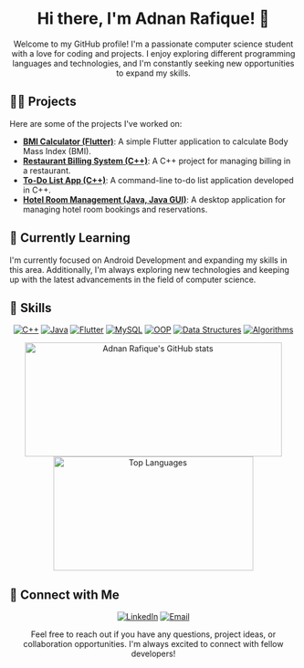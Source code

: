 <h1 align="center">Hi there, I'm Adnan Rafique! 👋</h1>

<p align="center">Welcome to my GitHub profile! I'm a passionate computer science student with a love for coding and projects. I enjoy exploring different programming languages and technologies, and I'm constantly seeking new opportunities to expand my skills.</p>

<!-- Projects Section -->
<h2>🧑‍💻 Projects</h2>

<p>Here are some of the projects I've worked on:</p>

- [**BMI Calculator (Flutter)**](https://github.com/AdnanArch/BMICalulator-App): A simple Flutter application to calculate Body Mass Index (BMI).
- [**Restaurant Billing System (C++)**](https://github.com/AdnanArch/Resturant-Billing): A C++ project for managing billing in a restaurant.
- [**To-Do List App (C++)**](https://github.com/AdnanArch/TODO-List): A command-line to-do list application developed in C++.
- [**Hotel Room Management (Java, Java GUI)**](https://github.com/AdnanArch/HotelManagmentSystem): A desktop application for managing hotel room bookings and reservations.

<!-- Currently Learning Section -->
<h2>🌱 Currently Learning</h2>

<p>I'm currently focused on Android Development and expanding my skills in this area. Additionally, I'm always exploring new technologies and keeping up with the latest advancements in the field of computer science.</p>

<!-- Skills Section -->
<h2>💼 Skills</h2>

<p align="center">
  <a href="#"><img alt="C++" src="https://img.shields.io/badge/C++-blue?style=flat-square&logo=c%2B%2B"></a>
  <a href="#"><img alt="Java" src="https://img.shields.io/badge/Java-orange?style=flat-square&logo=java"></a>
  <a href="#"><img alt="Flutter" src="https://img.shields.io/badge/Flutter-blue?style=flat-square&logo=flutter"></a>
  <a href="#"><img alt="MySQL" src="https://img.shields.io/badge/MySQL-blue?style=flat-square&logo=mysql"></a>
  <a href="#"><img alt="OOP" src="https://img.shields.io/badge/OOP-blueviolet?style=flat-square"></a>
  <a href="#"><img alt="Data Structures" src="https://img.shields.io/badge/Data%20Structures-green?style=flat-square"></a>
  <a href="#"><img alt="Algorithms" src="https://img.shields.io/badge/Algorithms-red?style=flat-square"></a>
</p>

<!-- GitHub Stats and Top Languages -->
<div align="center">
  <img src="https://github-readme-stats.vercel.app/api?username=AdnanArch&show_icons=true&theme=white" alt="Adnan Rafique's GitHub stats" width="450" height="200">
  <img src="https://github-readme-stats.vercel.app/api/top-langs/?username=AdnanArch&layout=compact&theme=white" alt="Top Languages" width="350" height="200">
</div>

<!-- Connect with Me Section -->
<h2>🔗 Connect with Me</h2>

<p align="center">
  <a href="https://www.linkedin.com/in/adnan-rafique-700218248/"><img alt="LinkedIn" src="https://img.shields.io/badge/LinkedIn-Adnan%20Rafique-blue?style=flat-square&logo=linkedin"></a>
  <a href="mailto:thedynamiccoder@gmail.com"><img alt="Email" src="https://img.shields.io/badge/Email-thedynamiccoder%40gmail.com-red?style=flat-square&logo=gmail"></a>
</p>

<p align="center">Feel free to reach out if you have any questions, project ideas, or collaboration opportunities. I'm always excited to connect with fellow developers!</p>
